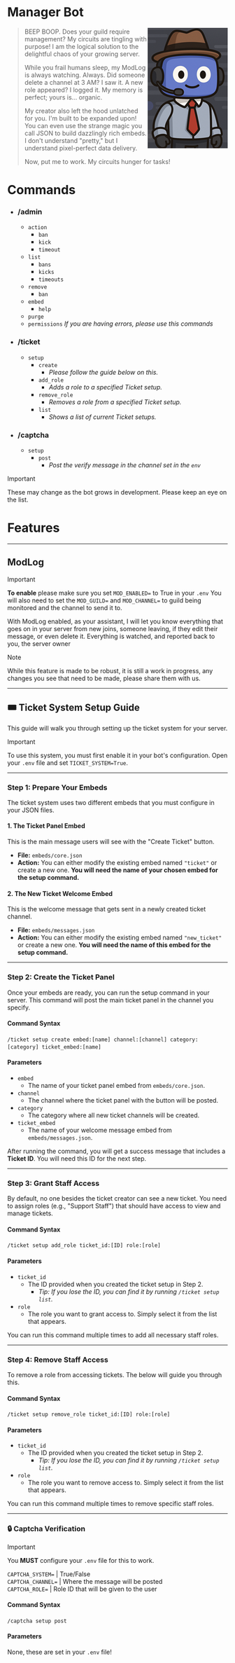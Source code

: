 # Manager Bot 
> <img src="managerbot.png" align="right">
> BEEP BOOP. Does your guild require management? My circuits are tingling with purpose! I am the logical solution to the delightful chaos of your growing server.
>
> While you frail humans sleep, my ModLog is always watching. Always. Did someone delete a channel at 3 AM? I saw it. A new role appeared? I logged it. My memory is perfect; yours is... organic.
>
> My creator also left the hood unlatched for you. I'm built to be expanded upon! You can even use the strange magic you call JSON to build dazzlingly rich embeds. I don't understand "pretty," but I understand pixel-perfect data delivery.
>
> Now, put me to work. My circuits hunger for tasks!

# Commands
- ### /admin
  - `action`
    - `ban`
    - `kick`
    - `timeout`
  - `list`
    - `bans`
    - `kicks`
    - `timeouts`
  - `remove`
    - `ban`
  - `embed`
    - `help`
  - `purge` 
  - `permissions` _If you are having errors, please use this commands_
- ### /ticket
  - `setup`
    - `create`
      - *Please follow the guide below on this.*
    - `add_role`
      - *Adds a role to a specified Ticket setup.*
    - `remove_role`
      - *Removes a role from a specified Ticket setup.*
    - `list`
      - *Shows a list of current Ticket setups.*
- ### /captcha
  - `setup`
    - `post`
      - *Post the verify message in the channel set in the `env`*

> [!IMPORTANT]
> These may change as the bot grows in development. Please keep an eye on the list.

# Features

---
## ModLog
> [!IMPORTANT]
> **To enable** please make sure you set `MOD_ENABLED=` to True in your `.env`
> You will also need to set the `MOD_GUILD=` and `MOD_CHANNEL=` to guild being monitored and the channel to send it to.

With ModLog enabled, as your assistant, I will let you know everything that goes on in your server from new joins,
 someone leaving, if they edit their message, or even delete it. Everything is watched, and reported back to you, the 
 server owner

> [!NOTE]
> While this feature is made to be robust, it is still a work in progress, any changes you see that need to be made, 
> please share them with us.
---

## 🎟️ Ticket System Setup Guide

This guide will walk you through setting up the ticket system for your server.

> [!IMPORTANT]
> To use this system, you must first enable it in your bot's configuration. Open your `.env` file and set `TICKET_SYSTEM=True`.

---

### **Step 1: Prepare Your Embeds**

The ticket system uses two different embeds that you must configure in your JSON files.

#### 1. The Ticket Panel Embed
This is the main message users will see with the "Create Ticket" button.
- **File:** `embeds/core.json`
- **Action:** You can either modify the existing embed named `"ticket"` or create a new one. **You will need the name of your chosen embed for the setup command.**

#### 2. The New Ticket Welcome Embed
This is the welcome message that gets sent in a newly created ticket channel.
- **File:** `embeds/messages.json`
- **Action:** You can either modify the existing embed named `"new_ticket"` or create a new one. **You will need the name of this embed for the setup command.**

---

### **Step 2: Create the Ticket Panel**

Once your embeds are ready, you can run the setup command in your server. This command will post the main ticket panel in the channel you specify.

#### **Command Syntax**
`/ticket setup create embed:[name] channel:[channel] category:[category] ticket_embed:[name]`
#### **Parameters**
- `embed`
  - The name of your ticket panel embed from `embeds/core.json`.
- `channel`
  - The channel where the ticket panel with the button will be posted.
- `category`
  - The category where all new ticket channels will be created.
- `ticket_embed`
  - The name of your welcome message embed from `embeds/messages.json`.

After running the command, you will get a success message that includes a **Ticket ID**. You will need this ID for the next step.

---

### **Step 3: Grant Staff Access**

By default, no one besides the ticket creator can see a new ticket. You need to assign roles (e.g., "Support Staff") that should have access to view and manage tickets.

#### **Command Syntax**
`/ticket setup add_role ticket_id:[ID] role:[role]`
#### **Parameters**
- `ticket_id`
  - The ID provided when you created the ticket setup in Step 2.
    - *Tip: If you lose the ID, you can find it by running `/ticket setup list`.*
- `role`
  - The role you want to grant access to. Simply select it from the list that appears.

You can run this command multiple times to add all necessary staff roles.

---

### **Step 4: Remove Staff Access**

To remove a role from accessing tickets. The below will guide you through this.

#### **Command Syntax**
`/ticket setup remove_role ticket_id:[ID] role:[role]`
#### **Parameters**
- `ticket_id`
  - The ID provided when you created the ticket setup in Step 2.
    - *Tip: If you lose the ID, you can find it by running `/ticket setup list`.*
- `role`
  - The role you want to remove access to. Simply select it from the list that appears.

You can run this command multiple times to remove specific staff roles.

---
### 🔒 Captcha Verification

> [!IMPORTANT]
> You **MUST** configure your `.env` file for this to work.
> 
> `CAPTCHA_SYSTEM=` | True/False <br>
> `CAPTCHA_CHANNEL=` | Where the message will be posted <br>
> `CAPTCHA_ROLE=` | Role ID that will be given to the user

#### **Command Syntax**
`/captcha setup post`

#### **Parameters**
None, these are set in your `.env` file!